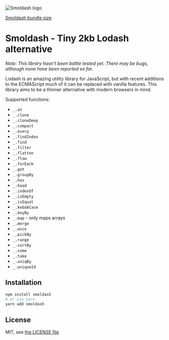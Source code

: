 ![Smoldash logo](/smoldash.svg)

[Smoldash bundle size](https://img.badgesize.io/https:/cdn.jsdelivr.net/npm/smoldash@0.11.0/dist/esm/index.min.js?compression=gzip)

# Smoldash - Tiny 2kb Lodash alternative

_Note: This library hasn't been battle tested yet. There may be bugs, although none have been reported so far._

Lodash is an amazing utility library for JavaScript, but with recent additions to the ECMAScript much of it can be replaced with vanilla features. This library aims to be a thinner alternative with modern browsers in mind.

Supported functions:

- `_.at`
- `_.clone`
- `_.cloneDeep`
- `_.compact`
- `_.every`
- `_.findIndex`
- `_.find`
- `_.filter`
- `_.flatten`
- `_.flow`
- `_.forEach`
- `_.get`
- `_.groupBy`
- `_.has`
- `_.head`
- `_.indexOf`
- `_.isEmpty`
- `_.isEqual`
- `_.kebabCase`
- `_.keyBy`
- `_.map` - only maps arrays
- `_.merge`
- `_.once`
- `_.pickBy`
- `_.range`
- `_.sortBy`
- `_.some`
- `_.take`
- `_.uniqBy`
- `_.uniqueId`

## Installation

```bash
npm install smoldash
# or via yarn
yarn add smoldash
```

## License

MIT, see [the LICENSE file](./LICENSE)
